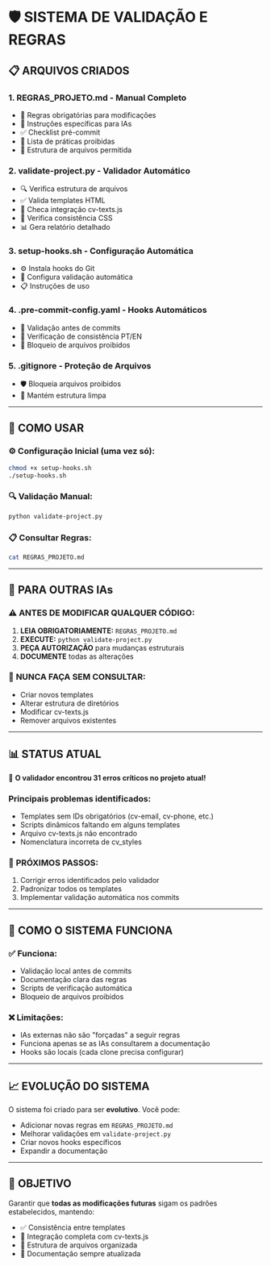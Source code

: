 # 🛡️ SISTEMA DE VALIDAÇÃO E REGRAS

## 📋 **ARQUIVOS CRIADOS**

### 1. **REGRAS_PROJETO.md** - Manual Completo
- 📖 Regras obrigatórias para modificações
- 🎯 Instruções específicas para IAs
- ✅ Checklist pré-commit
- 🚫 Lista de práticas proibidas
- 📁 Estrutura de arquivos permitida

### 2. **validate-project.py** - Validador Automático
- 🔍 Verifica estrutura de arquivos
- ✅ Valida templates HTML
- 🔗 Checa integração cv-texts.js
- 🎨 Verifica consistência CSS
- 📊 Gera relatório detalhado

### 3. **setup-hooks.sh** - Configuração Automática
- ⚙️ Instala hooks do Git
- 🔧 Configura validação automática
- 📋 Instruções de uso

### 4. **.pre-commit-config.yaml** - Hooks Automáticos
- 🚨 Validação antes de commits
- 🔄 Verificação de consistência PT/EN
- 🚫 Bloqueio de arquivos proibidos

### 5. **.gitignore** - Proteção de Arquivos
- 🛡️ Bloqueia arquivos proibidos
- 📁 Mantém estrutura limpa

---

## 🚀 **COMO USAR**

### ⚙️ **Configuração Inicial (uma vez só):**
```bash
chmod +x setup-hooks.sh
./setup-hooks.sh
```

### 🔍 **Validação Manual:**
```bash
python validate-project.py
```

### 📋 **Consultar Regras:**
```bash
cat REGRAS_PROJETO.md
```

---

## 🎯 **PARA OUTRAS IAs**

### ⚠️ **ANTES DE MODIFICAR QUALQUER CÓDIGO:**

1. **LEIA OBRIGATORIAMENTE:** `REGRAS_PROJETO.md`
2. **EXECUTE:** `python validate-project.py`
3. **PEÇA AUTORIZAÇÃO** para mudanças estruturais
4. **DOCUMENTE** todas as alterações

### 🚫 **NUNCA FAÇA SEM CONSULTAR:**
- Criar novos templates
- Alterar estrutura de diretórios
- Modificar cv-texts.js
- Remover arquivos existentes

---

## 📊 **STATUS ATUAL**

🚨 **O validador encontrou 31 erros críticos no projeto atual!**

### Principais problemas identificados:
- Templates sem IDs obrigatórios (cv-email, cv-phone, etc.)
- Scripts dinâmicos faltando em alguns templates
- Arquivo cv-texts.js não encontrado
- Nomenclatura incorreta de cv_styles

### 📝 **PRÓXIMOS PASSOS:**
1. Corrigir erros identificados pelo validador
2. Padronizar todos os templates
3. Implementar validação automática nos commits

---

## 🔄 **COMO O SISTEMA FUNCIONA**

### ✅ **Funciona:**
- Validação local antes de commits
- Documentação clara das regras
- Scripts de verificação automática
- Bloqueio de arquivos proibidos

### ❌ **Limitações:**
- IAs externas não são "forçadas" a seguir regras
- Funciona apenas se as IAs consultarem a documentação
- Hooks são locais (cada clone precisa configurar)

---

## 📈 **EVOLUÇÃO DO SISTEMA**

O sistema foi criado para ser **evolutivo**. Você pode:
- Adicionar novas regras em `REGRAS_PROJETO.md`
- Melhorar validações em `validate-project.py`
- Criar novos hooks específicos
- Expandir a documentação

---

## 🎯 **OBJETIVO**

Garantir que **todas as modificações futuras** sigam os padrões estabelecidos, mantendo:
- ✅ Consistência entre templates
- 🔗 Integração completa com cv-texts.js
- 📁 Estrutura de arquivos organizada
- 📖 Documentação sempre atualizada